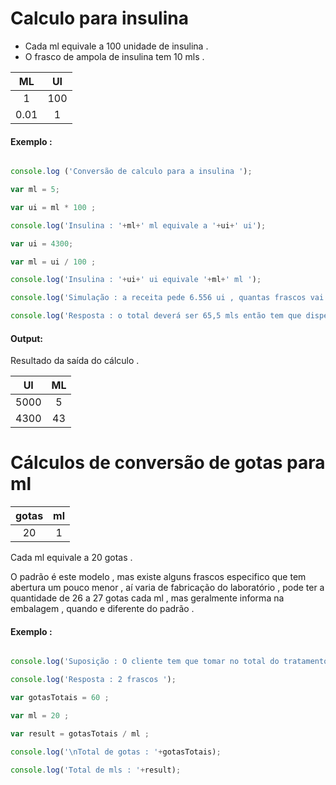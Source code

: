 # Calculo para insulina 

* Cada ml equivale a 100 unidade de insulina .
* O frasco de ampola de insulina tem  10 mls .


| ML | UI | 
|:-:|:-:| 
| 1 | 100 | 
| 0.01 | 1 | 

#### Exemplo : 

```javascript 

console.log ('Conversão de calculo para a insulina ');

var ml = 5;

var ui = ml * 100 ;

console.log('Insulina : '+ml+' ml equivale a '+ui+' ui');

var ui = 4300;

var ml = ui / 100 ;

console.log('Insulina : '+ui+' ui equivale '+ml+' ml ');

console.log('Simulação : a receita pede 6.556 ui , quantas frascos vai dispensar para o cliente ? '); 

console.log('Resposta : o total deverá ser 65,5 mls então tem que dispensar 7 frascos '); 

```

#### Output:

Resultado da saída do cálculo .

| UI | ML |
|:-:|:-:|
| 5000 | 5 |
| 4300 | 43 |


# Cálculos de conversão de gotas para ml

| gotas | ml |
|:-:|:-:| 
| 20 | 1 | 

Cada ml equivale a 20 gotas .

O padrão é este modelo , mas existe alguns frascos especifico que tem abertura um pouco menor , aí  varia de fabricação do laboratório , pode ter a quantidade de 26 a 27 gotas cada ml , mas geralmente informa na embalagem , quando e diferente do padrão  .

#### Exemplo : 

```javascript 

console.log('Suposição : O cliente tem que tomar no total do tratamento com 60 gotas , o frasco tem 2 mls quantos frascos vai ter que dispensar para o cliente ? ');

console.log('Resposta : 2 frascos '); 

var gotasTotais = 60 ; 

var ml = 20 ; 

var result = gotasTotais / ml ; 

console.log('\nTotal de gotas : '+gotasTotais);

console.log('Total de mls : '+result);







```
